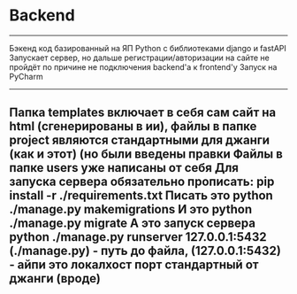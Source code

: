 # Backend
------------------------------------------------------------------------------------------------
Бэкенд код базированный на ЯП Python с библиотеками django и fastAPI
Запускает сервер, но дальше регистрации/авторизации на сайте не пройдёт по причине не подключения backend'a к frontend'у
Запуск на PyCharm

------------------------------------------------------------------------------------------------

Папка templates включает в себя сам сайт на html (сгенерированы в ии), файлы в папке project являются стандартными для джанги (как и этот) (но были введены правки
Файлы в папке users уже написаны от себя
Для запуска сервера обязательно прописать:
pip install -r ./requirements.txt
Писать это python ./manage.py makemigrations
И это python ./manage.py migrate
А это запуск сервера python ./manage.py runserver 127.0.0.1:5432 (./manage.py) - путь до файла, (127.0.0.1:5432) - айпи это локалхост порт стандартный от джанги (вроде)
------------------------------------------------------------------------------------------------
